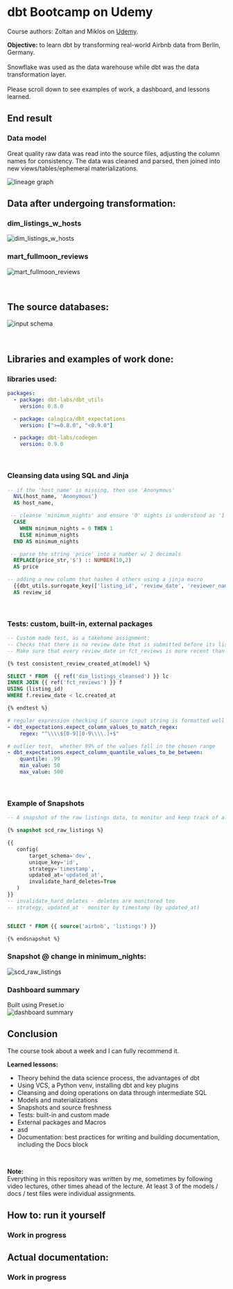 # dbt Bootcamp on Udemy
Course authors: Zoltan and Miklos on [Udemy](https://www.udemy.com/course/complete-dbt-data-build-tool-bootcamp-zero-to-hero-learn-dbt).
</br>

**Objective:** to learn dbt by transforming real-world Airbnb data from Berlin, Germany.
</br>
</br>
Snowflake was used as the data warehouse while dbt was the data transformation layer.
</br>
</br>
Please scroll down to see examples of work, a dashboard, and lessons learned.

## End result
### Data model
Great quality raw data was read into the source files, adjusting the column names for consistency. The data was cleaned and parsed, then joined into new views/tables/ephemeral materializations.
</br>

![lineage graph](dbtbootcamp/assets/lineage_graph.png)

## Data after undergoing transformation:
### dim_listings_w_hosts
![dim_listings_w_hosts](dbtbootcamp/assets/dim_listings_w_hosts.png)
### mart_fullmoon_reviews
![mart_fullmoon_reviews](dbtbootcamp/assets/mart_fullmoon_reviews.png)

</br>

## The source databases:
![input schema](dbtbootcamp/assets/input_schema.png)

</br>


## Libraries and examples of work done:
### libraries used:
```yaml
packages:
  - package: dbt-labs/dbt_utils
    version: 0.8.0

  - package: calogica/dbt_expectations
    version: [">=0.8.0", "<0.9.0"]

  - package: dbt-labs/codegen
    version: 0.9.0

```
</br>

### Cleansing data using SQL and Jinja
```sql
-- if the 'host_name' is missing, then use 'Anonymous'
  NVL(host_name, 'Anonymous')
  AS host_name,
```
```sql
 -- cleanse 'minimum_nights' and ensure '0' nights is understood as '1'
  CASE
	WHEN minimum_nights = 0 THEN 1
    ELSE minimum_nights
  END AS minimum_nights
```
```sql
 -- parse the string 'price' into a number w/ 2 decimals
  REPLACE(price_str,'$') :: NUMBER(10,2)
  AS price
```
```sql
-- adding a new column that hashes 4 others using a jinja macro
  {{dbt_utils.surrogate_key(['listing_id', 'review_date', 'reviewer_name', 'review_text'])}}
  AS review_id

```
</br>

### Tests: custom, built-in, external packages

```sql
-- Custom made test, as a takehome assignment:
-- Checks that there is no review date that is submitted before its listing was created
-- Make sure that every review_date in fct_reviews is more recent than the associated created_at in dim_listings_cleansed

{% test consistent_review_created_at(model) %}

SELECT * FROM  {{ ref('dim_listings_cleansed') }} lc
INNER JOIN {{ ref('fct_reviews') }} f
USING (listing_id)
WHERE f.review_date < lc.created_at

{% endtest %}
```

```yaml
# regular expression checking if source input string is formatted well
- dbt_expectations.expect_column_values_to_match_regex:
	regex: "^\\\\$[0-9][0-9\\\\.]+$"
```

```yaml
# outlier test,  whether 99% of the values fall in the chosen range
- dbt_expectations.expect_column_quantile_values_to_be_between:
	quantile: .99
	min_value: 50
	max_value: 500
```
</br>

### Example of Snapshots
```sql
-- A snapshot of the raw listings data, to monitor and keep track of all past versions

{% snapshot scd_raw_listings %}

{{
   config(
       target_schema='dev',
       unique_key='id',
       strategy='timestamp',
       updated_at='updated_at',
       invalidate_hard_deletes=True
   )
}}
-- invalidate_hard_deletes - deletes are monitored too
-- strategy, updated_at - monitor by timestamp (by updated_at)


SELECT * FROM {{ source('airbnb', 'listings') }}

{% endsnapshot %}
```
### Snapshot @ change in minimum_nights:
![scd_raw_listings](dbtbootcamp/assets/snapshot-scd_raw_listings.png)
</br>


### Dashboard summary
Built using Preset.io
</br>
![dashboard summary](dbtbootcamp/assets/dashboard-dbt-airbnb-summary.png)
</br>

## Conclusion
The course took about a week and I can fully recommend it.
</br>

**Learned lessons:**
* Theory behind the data science process, the advantages of dbt
* Using VCS, a Python venv, installing dbt and key plugins
* Cleansing and doing operations on data through intermediate SQL
* Models and materializations
* Snapshots and source freshness
* Tests: built-in and custom made
* External packages and Macros
* asd
* Documentation: best practices for writing and building documentation, including the Docs block
</br>

**Note:** </br>
Everything in this repository was written by me, sometimes by following video lectures, other times ahead of the lecture. At least 3 of the models / docs / test files were individual assignments.
</br>



## How to: run it yourself
### Work in progress

## Actual documentation:
### Work in progress
